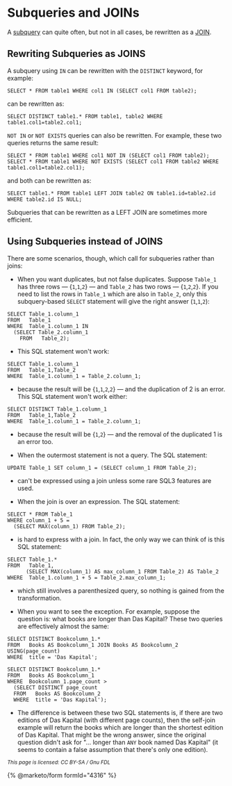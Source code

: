 
# Subqueries and JOINs

A [subquery](README.md) can quite often, but not in all cases, be rewritten as a [JOIN](../joins/join-syntax.md).



## Rewriting Subqueries as JOINS


A subquery using `IN` can be rewritten with the `DISTINCT` keyword, for example:


```
SELECT * FROM table1 WHERE col1 IN (SELECT col1 FROM table2);
```

can be rewritten as:


```
SELECT DISTINCT table1.* FROM table1, table2 WHERE table1.col1=table2.col1;
```

`NOT IN` or `NOT EXISTS` queries can also be rewritten. For example, these two queries returns the same result:


```
SELECT * FROM table1 WHERE col1 NOT IN (SELECT col1 FROM table2);
SELECT * FROM table1 WHERE NOT EXISTS (SELECT col1 FROM table2 WHERE table1.col1=table2.col1);
```

and both can be rewritten as:


```
SELECT table1.* FROM table1 LEFT JOIN table2 ON table1.id=table2.id WHERE table2.id IS NULL;
```

Subqueries that can be rewritten as a LEFT JOIN are sometimes more efficient.


## Using Subqueries instead of JOINS


There are some scenarios, though, which call for subqueries rather than joins:


* When you want duplicates, but not false duplicates. Suppose `Table_1`
 has three rows — {`1`,`1`,`2`}
 — and `Table_2` has two rows
 — {`1`,`2`,`2`}. If you need to list the rows
 in `Table_1` which are also in `Table_2`, only this
 subquery-based `SELECT` statement will give the right answer
 (`1`,`1`,`2`):


```
SELECT Table_1.column_1 
FROM   Table_1 
WHERE  Table_1.column_1 IN 
  (SELECT Table_2.column_1 
    FROM   Table_2);
```

* This SQL statement won't work:


```
SELECT Table_1.column_1 
FROM   Table_1,Table_2 
WHERE  Table_1.column_1 = Table_2.column_1;
```

* because the result will be {`1`,`1`,`2`,`2`}
 — and the duplication of 2 is an error. This SQL
 statement won't work either:


```
SELECT DISTINCT Table_1.column_1 
FROM   Table_1,Table_2 
WHERE  Table_1.column_1 = Table_2.column_1;
```

* because the result will be {`1`,`2`} — and
 the removal of the duplicated 1 is an error too.


* When the outermost statement is not a query. The SQL statement:


```
UPDATE Table_1 SET column_1 = (SELECT column_1 FROM Table_2);
```

* can't be expressed using a join unless some rare SQL3 features are used.


* When the join is over an expression. The SQL statement:


```
SELECT * FROM Table_1 
WHERE column_1 + 5 =
  (SELECT MAX(column_1) FROM Table_2);
```

* is hard to express with a join. In fact, the only way we can think of is
 this SQL statement:


```
SELECT Table_1.*
FROM   Table_1, 
      (SELECT MAX(column_1) AS max_column_1 FROM Table_2) AS Table_2
WHERE  Table_1.column_1 + 5 = Table_2.max_column_1;
```

* which still involves a parenthesized query, so nothing is gained from the
 transformation.


* When you want to see the exception. For example, suppose the question is:
 what books are longer than Das Kapital? These two queries are effectively
 almost the same:


```
SELECT DISTINCT Bookcolumn_1.*                     
FROM   Books AS Bookcolumn_1 JOIN Books AS Bookcolumn_2 USING(page_count) 
WHERE  title = 'Das Kapital';

SELECT DISTINCT Bookcolumn_1.* 
FROM   Books AS Bookcolumn_1 
WHERE  Bookcolumn_1.page_count > 
  (SELECT DISTINCT page_count 
  FROM   Books AS Bookcolumn_2 
  WHERE  title = 'Das Kapital');
```

* The difference is between these two SQL statements is, if there are two
 editions of Das Kapital (with different page counts), then the self-join
 example will return the books which are longer than the shortest edition
 of Das Kapital. That might be the wrong answer, since the original
 question didn't ask for "... longer than `ANY` book named Das Kapital"
 (it seems to contain a false assumption that there's only one edition).


<sub>_This page is licensed: CC BY-SA / Gnu FDL_</sub>


{% @marketo/form formId="4316" %}
